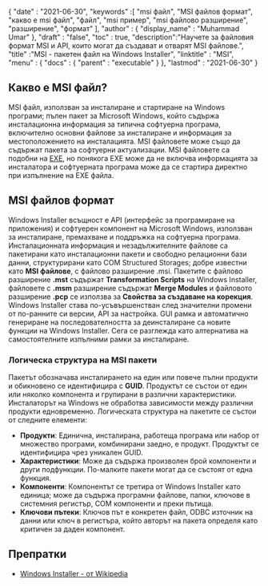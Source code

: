 {
  "date" : "2021-06-30",
  "keywords" :[ "msi файл", "MSI файлов формат", "какво е msi файл", "файл", "msi пример", "msi файлово разширение", "разширение", "формат" ],
  "author" : {
    "display_name" : "Muhammad Umar"
},
  "draft" : "false",
  "toc" : true,
  "description":"Научете за файловия формат MSI и API, които могат да създават и отварят MSI файлове.",
  "title" :"MSI - пакетен файл на Windows Installer",
  "linktitle" : "MSI",
  "menu" : {
    "docs" : {
      "parent" : "executable"
}
},
  "lastmod" : "2021-06-30"
}

## Какво е MSI файл?
MSI файл, използван за инсталиране и стартиране на Windows програми; пълен пакет за Microsoft Windows, който съдържа инсталационна информация за типична софтуерна програма, включително основни файлове за инсталиране и информация за местоположението на инсталацията. MSI файловете може също да съдържат пакета за софтуерни актуализации. MSI файловете са подобни на [EXE](/bg/executable/exe/), но понякога EXE може да не включва информацията за инсталатора и софтуерната програма може да се стартира директно при изпълнение на EXE файла.

## MSI файлов формат
Windows Installer всъщност е API (интерфейс за програмиране на приложения) и софтуерен компонент на Microsoft Windows, използван за инсталиране, премахване и поддръжка на софтуерна програма. Инсталационната информация и незадължителните файлове са пакетирани като инсталационни пакети и свободно релационни бази данни, структурирани като COM Structured Storages; добре известни като **MSI файлове**, с файлово разширение .msi. Пакетите с файлово разширение **.mst** съдържат **Transformation Scripts** на Windows Installer, файловете с **.msm** разширение съдържат **Merge Modules** и файловото разширение **.pcp** се използва за **Свойства за създаване на корекция**. Windows Installer става по-усъвършенстван след значителни промени от по-ранните си версии, API за настройка. GUI рамка и автоматично генериране на последователността за деинсталиране са новите функции на Windows Installer. Сега се разглежда като алтернатива на самостоятелните изпълними рамки за инсталиране.

### Логическа структура на MSI пакети
Пакетът обозначава инсталирането на един или повече пълни продукти и обикновено се идентифицира с **GUID**. Продуктът се състои от един или няколко компонента и групирани в различни характеристики. Инсталаторът на Windows не обработва зависимости между различни продукти едновременно. Логическата структура на пакетите се състои от следните елементи:

- **Продукти**: Единична, инсталирана, работеща програма или набор от множество програми, комбинирани заедно, е продукт. Продуктът се идентифицира чрез уникален GUID.
- **Характеристики**: Може да съдържа произволен брой компоненти и други подфункции. По-малките пакети могат да се състоят от една функция.
- **Компоненти**: Компонентът се третира от Windows Installer като единица; може да съдържа програмни файлове, папки, ключове в системния регистър, COM компоненти и преки пътища.
- **Ключови пътеки**: Ключов път е конкретен файл, ODBC източник на данни или ключ в регистъра, който авторът на пакета определя като критичен за даден компонент.

## Препратки

* [Windows Installer - от Wikipedia](https://en.wikipedia.org/wiki/Windows_Installer)


